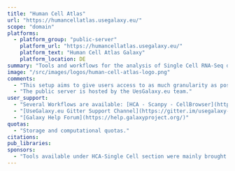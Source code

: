 ```yaml
---
title: "Human Cell Atlas"
url: "https://humancellatlas.usegalaxy.eu/"
scope: "domain"
platforms:
  - platform_group: "public-server"
    platform_url: "https://humancellatlas.usegalaxy.eu/"
    platform_text: "Human Cell Atlas Galaxy"
    platform_location: DE
summary: "Tools and workflows for the analysis of Single Cell RNA-Seq data. It includes a module that connects to the Matrix Service API of the [Human Cell Atlas](https://www.humancellatlas.org/)’s Data Coordination Platform that enables retrieval of gene expression matrices from any data sets in the Human Cell Atlas."
image: "/src/images/logos/human-cell-atlas-logo.png"
comments:
  - "This setup aims to give users access to as much granularity as possible in terms of the downstream analysis steps provided by the major software for single cell data analysis: Scanpy, SC3, Scater and Seurat. For each of these tools, this Galaxy instance has decomposed modules for each the main functionalities: ingestion from 10x/loom, filtering (by cells or genes), scaling, normalisation, clustering, marker genes, and dimensionality reduction, among others. In the short term we expect to have interoperability between these tools through the Loom exchange format. Additionally, we provide specialised viewers for single cell clustering data: UCSC CellBrowser (currently active) and cellxgene (coming up soon)."
  - "The public server is hosted by the UesGalaxy.eu team."
user_support:
  - "Several Workflows are available: [HCA - Scanpy - CellBrowser](https://humancellatlas.usegalaxy.eu/u/pmoreno/w/humancellatlas-scanpy-cellbrowser); [EBI Single Cell Expression Atlas - Scanpy - CellBrowser](https://humancellatlas.usegalaxy.eu/u/pmoreno/w/atlas-scanpy-cellbrowser-imported-from-uploaded-file); and [EBI Single Cell Expression Atlas Scanpy Prod 1.3](https://humancellatlas.usegalaxy.eu/u/pmoreno/w/scanpy-prod-13-smart-imported-from-uploaded-file)"
  - "[UseGalaxy.eu Gitter Support Channel](https://gitter.im/usegalaxy-eu/Lobby)"
  - "[Galaxy Help Forum](https://help.galaxyproject.org/)"
quotas:
  - "Storage and computational quotas."
citations:
pub_libraries:
sponsors:
  - "Tools available under HCA-Single Cell section were mainly brought to Galaxy by the [Gene Expression Team](https://www.ebi.ac.uk/about/people/irene-papatheodorou) at [EMBL-EBI](https://www.ebi.ac.uk/) and the [Teichmann Team](https://www.sanger.ac.uk/science/groups/teichmann-group) at the [Wellcome Sanger Institute](https://www.sanger.ac.uk/)."
---
```

